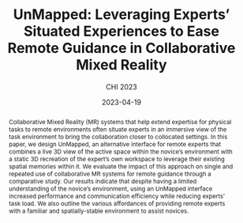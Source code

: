 ---
# Documentation: https://wowchemy.com/docs/managing-content/

title: 'UnMapped: Leveraging Experts’ Situated Experiences to Ease Remote Guidance in Collaborative Mixed Reality'
subtitle: 'CHI 2023'
summary: '<b>CHI 2023</b><br/>'
authors:
- Janet G. Johnson
- Tommy Sharkey
- Iramuali Cynthia Butarbutar
- Danica Xiong
- Ruijie Huang
- Lauren Sy
- Nadir Weibel
tags: [CHI, 2023]
categories: []
date: '2023-04-19'
lastmod: 2023-04-20T15:50:59-07:00
featured: false
draft: false
doi: 10.1145/3544548.3581444

# Featured image
# To use, add an image named `featured.jpg/png` to your page's folder.
# Focal points: Smart, Center, TopLeft, Top, TopRight, Left, Right, BottomLeft, Bottom, BottomRight.
image:
  caption: ''
  focal_point: ''
  preview_only: false

# Projects (optional).
#   Associate this post with one or more of your projects.
#   Simply enter your project's folder or file name without extension.
#   E.g. `projects = ["internal-project"]` references `content/project/deep-learning/index.md`.
#   Otherwise, set `projects = []`.
projects: []
publishDate: '2021-04-19T22:50:59.299117Z'
publication_types:
- '1'
abstract: 'Collaborative Mixed Reality (MR) systems that help extend expertise for physical tasks to remote environments often situate experts in an immersive view of the task environment to bring the collaboration closer to collocated settings. In this paper, we design UnMapped, an alternative interface for remote experts that combines a live 3D view of the active space within the novice’s environment with a static 3D recreation of the expert’s own workspace to leverage their existing spatial memories within it. We evaluate the impact of this approach on single and repeated use of collaborative MR systems for remote guidance through a comparative study. Our results indicate that despite having a limited understanding of the novice’s environment, using an UnMapped interface increased performance and communication efficiency while reducing experts’ task load. We also outline the various affordances of providing remote experts with a familiar and spatially-stable environment to assist novices.'
publication: '*Extended Abstracts of the 2023 CHI Conference on Human Factors in Computing
  Systems*'
---